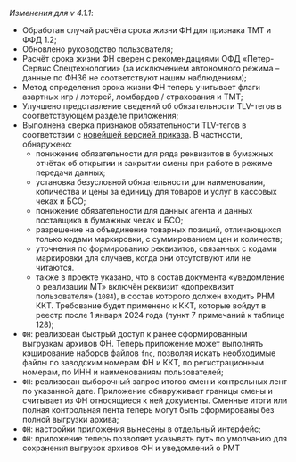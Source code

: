 _Изменения для v 4.1.1_:
- Обработан случай расчёта срока жизни ФН для признака ТМТ и ФФД 1.2;
- Обновлено руководство пользователя;
- Расчёт срока жизни ФН сверен с рекомендациями ОФД «Петер-Сервис Спецтехнологии» (за исключением автономного режима – данные по ФН36 не соответствуют нашим наблюдениям);
- Метод определения срока жизни ФН теперь учитывает флаги азартных игр / лотерей, ломбардов / страхования и ТМТ;
- Улучшено представление сведений об обязательности TLV-тегов в соответствующем разделе приложения;
- Выполнена сверка признаков обязательности TLV-тегов в соответствии с [новейшей версией приказа](http://ivo.garant.ru/#/document/56949290/paragraph/1:2). В частности, обнаружено:
    - понижение обязательности для ряда реквизитов в бумажных отчётах об открытии и закрытии смены при работе в режиме передачи данных;
    - установка безусловной обязательности для наименования, количества и цены за единицу для товаров и услуг в кассовых чеках и БСО;
    - понижение обязательности для данных агента и данных поставщика в бумажных чеках и БСО;
    - разрешение на объединение товарных позиций, отличающихся только кодами маркировки, с суммированием цен и количеств;
    - уточнения по формированию реквизитов, связанных с кодами маркировки для случаев, когда они отсутствуют или не читаются.
    - также в проекте указано, что в состав документа «уведомление о реализации МТ» включён реквизит «допреквизит пользователя» (`1084`), в состав которого должен входить РНМ ККТ. Требование будет применено к ККТ, которые войдут в реестр после 1 января 2024 года (пункт 7 примечаний к таблице 128);
- `ФН`: реализован быстрый доступ к ранее сформированным выгрузкам архивов ФН. Теперь приложение может выполнять кэширование наборов файлов `fnc`, позволяя искать необходимые файлы по заводским номерам ФН и ККТ, по регистрационным номерам, по ИНН и наименованиям пользователей;
- `ФН`: реализован выборочный запрос итогов смен и контрольных лент по указанной дате. Приложение обнаруживает границы смены и считывает из ФН относящиеся к ней документы. Сменные итоги или полная контрольная лента теперь могут быть сформированы без полной выгрузки архива;
- `ФН`: настройки приложения вынесены в отдельный интерфейс;
- `ФН`: приложение теперь позволяет указывать путь по умолчанию  для сохранения выгрузок архивов ФН и уведомлений о РМТ
